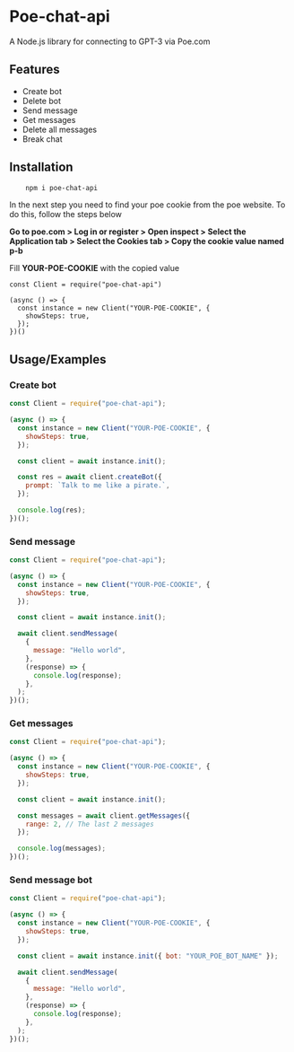 
# Poe-chat-api

A Node.js library for connecting to GPT-3 via Poe.com


## Features

- Create bot
- Delete bot
- Send message
- Get messages
- Delete all messages
- Break chat


## Installation

```bash
    npm i poe-chat-api
```

In the next step you need to find your poe cookie from the poe website. To do this, follow the steps below

**Go to poe.com > Log in or register > Open inspect > Select the Application tab > Select the Cookies tab > Copy the cookie value named p-b**

Fill **YOUR-POE-COOKIE** with the copied value

```
const Client = require("poe-chat-api")

(async () => {
  const instance = new Client("YOUR-POE-COOKIE", {
    showSteps: true,
  });
})()

```


## Usage/Examples

### Create bot
```javascript
const Client = require("poe-chat-api");

(async () => {
  const instance = new Client("YOUR-POE-COOKIE", {
    showSteps: true,
  });

  const client = await instance.init();

  const res = await client.createBot({
    prompt: `Talk to me like a pirate.`,
  });

  console.log(res);
})();

```

### Send message
```javascript
const Client = require("poe-chat-api");

(async () => {
  const instance = new Client("YOUR-POE-COOKIE", {
    showSteps: true,
  });

  const client = await instance.init();

  await client.sendMessage(
    {
      message: "Hello world",
    },
    (response) => {
      console.log(response);
    },
  );
})();

```


### Get messages
```javascript
const Client = require("poe-chat-api");

(async () => {
  const instance = new Client("YOUR-POE-COOKIE", {
    showSteps: true,
  });

  const client = await instance.init();

  const messages = await client.getMessages({
    range: 2, // The last 2 messages
  });

  console.log(messages);
})();

```

### Send message bot
```javascript
const Client = require("poe-chat-api");

(async () => {
  const instance = new Client("YOUR-POE-COOKIE", {
    showSteps: true,
  });

  const client = await instance.init({ bot: "YOUR_POE_BOT_NAME" });

  await client.sendMessage(
    {
      message: "Hello world",
    },
    (response) => {
      console.log(response);
    },
  );
})();

```

